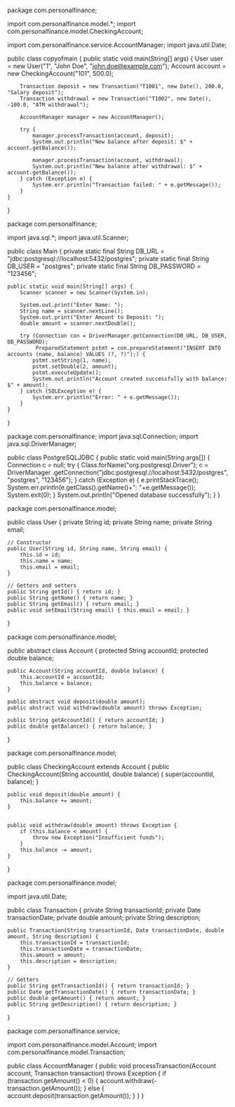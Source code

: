 package com.personalfinance;

import com.personalfinance.model.*;
import com.personalfinance.model.CheckingAccount;

import com.personalfinance.service.AccountManager;
import java.util.Date;

public class copyofmain {
    public static void main(String[] args) {
        User user = new User("1", "John Doe", "john.doe@example.com");
        Account account = new CheckingAccount("101", 500.0);

        Transaction deposit = new Transaction("T1001", new Date(), 200.0, "Salary deposit");
        Transaction withdrawal = new Transaction("T1002", new Date(), -100.0, "ATM withdrawal");

        AccountManager manager = new AccountManager();

        try {
            manager.processTransaction(account, deposit);
            System.out.println("New balance after deposit: $" + account.getBalance());

            manager.processTransaction(account, withdrawal);
            System.out.println("New balance after withdrawal: $" + account.getBalance());
        } catch (Exception e) {
            System.err.println("Transaction failed: " + e.getMessage());
        }
    }
}





package com.personalfinance;

import java.sql.*;
import java.util.Scanner;

public class Main {
    private static final String DB_URL = "jdbc:postgresql://localhost:5432/postgres";
    private static final String DB_USER = "postgres";
    private static final String DB_PASSWORD = "123456";

    public static void main(String[] args) {
        Scanner scanner = new Scanner(System.in);

        System.out.print("Enter Name: ");
        String name = scanner.nextLine();
        System.out.print("Enter Amount to Deposit: ");
        double amount = scanner.nextDouble();

        try (Connection con = DriverManager.getConnection(DB_URL, DB_USER, DB_PASSWORD);
             PreparedStatement pstmt = con.prepareStatement("INSERT INTO accounts (name, balance) VALUES (?, ?)");) {
            pstmt.setString(1, name);
            pstmt.setDouble(2, amount);
            pstmt.executeUpdate();
            System.out.println("Account created successfully with balance: $" + amount);
        } catch (SQLException e) {
            System.err.println("Error: " + e.getMessage());
        }
    }
}


package com.personalfinance;
import java.sql.Connection;
import java.sql.DriverManager;

public class PostgreSQLJDBC {
    public static void main(String args[]) {
        Connection c = null;
        try {
            Class.forName("org.postgresql.Driver");
            c = DriverManager
                    .getConnection("jdbc:postgresql://localhost:5432/postgres",
                            "postgres", "123456");
        } catch (Exception e) {
            e.printStackTrace();
            System.err.println(e.getClass().getName()+": "+e.getMessage());
            System.exit(0);
        }
        System.out.println("Opened database successfully");
    }
}

package com.personalfinance.model;

public class User {
    private String id;
    private String name;
    private String email;

    // Constructor
    public User(String id, String name, String email) {
        this.id = id;
        this.name = name;
        this.email = email;
    }

    // Getters and setters
    public String getId() { return id; }
    public String getName() { return name; }
    public String getEmail() { return email; }
    public void setEmail(String email) { this.email = email; }
}

package com.personalfinance.model;

public abstract class Account {
    protected String accountId;
    protected double balance;

    public Account(String accountId, double balance) {
        this.accountId = accountId;
        this.balance = balance;
    }

    public abstract void deposit(double amount);
    public abstract void withdraw(double amount) throws Exception;

    public String getAccountId() { return accountId; }
    public double getBalance() { return balance; }
}

package com.personalfinance.model;

public class CheckingAccount extends Account {
    public CheckingAccount(String accountId, double balance) {
        super(accountId, balance);
    }


    public void deposit(double amount) {
        this.balance += amount;
    }


    public void withdraw(double amount) throws Exception {
        if (this.balance < amount) {
            throw new Exception("Insufficient funds");
        }
        this.balance -= amount;
    }
}


package com.personalfinance.model;

import java.util.Date;

public class Transaction {
    private String transactionId;
    private Date transactionDate;
    private double amount;
    private String description;

    public Transaction(String transactionId, Date transactionDate, double amount, String description) {
        this.transactionId = transactionId;
        this.transactionDate = transactionDate;
        this.amount = amount;
        this.description = description;
    }

    // Getters
    public String getTransactionId() { return transactionId; }
    public Date getTransactionDate() { return transactionDate; }
    public double getAmount() { return amount; }
    public String getDescription() { return description; }
}


package com.personalfinance.service;


import com.personalfinance.model.Account;
import com.personalfinance.model.Transaction;

public class AccountManager {
    public void processTransaction(Account account, Transaction transaction) throws Exception {
        if (transaction.getAmount() < 0) {
            account.withdraw(-transaction.getAmount());
        } else {
            account.deposit(transaction.getAmount());
        }
    }
}

